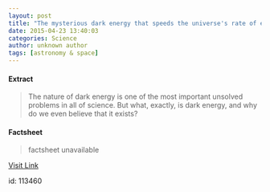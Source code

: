 ```yaml
---
layout: post
title: "The mysterious dark energy that speeds the universe's rate of expansion"
date: 2015-04-23 13:40:03
categories: Science
author: unknown author
tags: [astronomy & space]
---
```



#### Extract
>The nature of dark energy is one of the most important unsolved problems in all of science. But what, exactly, is dark energy, and why do we even believe that it exists?

#### Factsheet
>factsheet unavailable

[Visit Link](http://phys.org/news348998540.html)

id:  113460
